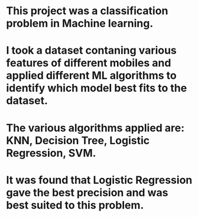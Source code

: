 # This project was a classification problem in Machine learning. 
# I took a dataset contaning various features of different mobiles and applied different ML algorithms to identify which model best fits to the dataset.
# The various algorithms applied are: KNN, Decision Tree, Logistic Regression, SVM.
# It was found that Logistic Regression gave the best precision and was best suited to this problem.
